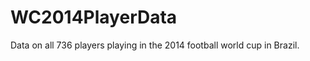 WC2014PlayerData
================

Data on all 736 players playing in the 2014 football world cup in Brazil.

